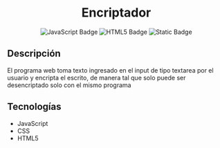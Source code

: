<h1 align="center"> Encriptador </h1>
<p align="center">
  <img alt="JavaScript Badge" src="https://img.shields.io/badge/JavaScript-JS-Yellow?style=plastic">
  <img alt="HTML5 Badge" src="https://img.shields.io/badge/html5-HTML5-Orange?style=plastic">
  <img alt="Static Badge" src="https://img.shields.io/badge/Cascading%20Style%20Sheets-CSS-green?style=plastic">
</p>




<h2>Descripción</h2>
<p>El programa web toma texto ingresado en el input de tipo textarea por el usuario y encripta el escrito, de manera tal que solo puede ser desencriptado solo con el mismo programa</p>

<h2>Tecnologías</h2>
<ul>
  <li>JavaScript</li>
  <li>CSS</li>
  <li>HTML5</li>
</ul>
